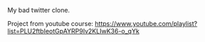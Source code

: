My bad twitter clone.

Project from youtube course:
https://www.youtube.com/playlist?list=PLU2ftbIeotGpAYRP9Iv2KLIwK36-o_qYk
